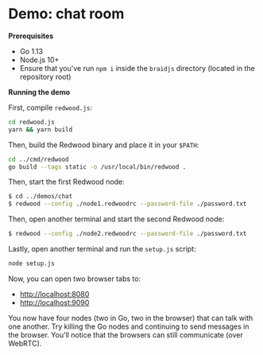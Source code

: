 
# Demo: chat room

**Prerequisites**

- Go 1.13
- Node.js 10+
- Ensure that you've run `npm i` inside the `braidjs` directory (located in the repository root)

**Running the demo**

First, compile `redwood.js`:

```sh
cd redwood.js
yarn && yarn build
```

Then, build the Redwood binary and place it in your `$PATH`:

```sh
cd ../cmd/redwood
go build --tags static -o /usr/local/bin/redwood .
```

Then, start the first Redwood node:

```sh
$ cd ../demos/chat
$ redwood --config ./node1.redwoodrc --password-file ./password.txt
```

Then, open another terminal and start the second Redwood node:

```sh
$ redwood --config ./node2.redwoodrc --password-file ./password.txt
```

Lastly, open another terminal and run the `setup.js` script:

```sh
node setup.js
```


Now, you can open two browser tabs to:
- <http://localhost:8080>
- <http://localhost:9090>

You now have four nodes (two in Go, two in the browser) that can talk with one another.  Try killing the Go nodes and continuing to send messages in the browser.  You'll notice that the browsers can still communicate (over WebRTC).
